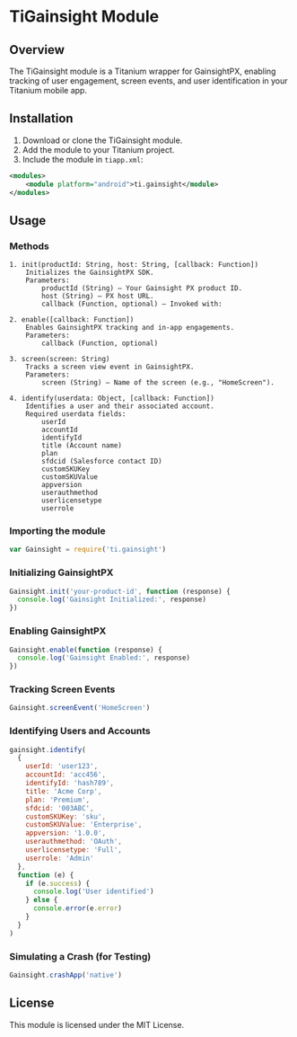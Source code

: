 # TiGainsight Module

## Overview

The TiGainsight module is a Titanium wrapper for GainsightPX, enabling tracking of user engagement, screen events, and user identification in your Titanium mobile app.

## Installation

1. Download or clone the TiGainsight module.
2. Add the module to your Titanium project.
3. Include the module in `tiapp.xml`:

```xml
<modules>
    <module platform="android">ti.gainsight</module>
</modules>
```

## Usage

### Methods

```
1. init(productId: String, host: String, [callback: Function])
    Initializes the GainsightPX SDK.
    Parameters:
        productId (String) – Your Gainsight PX product ID.
        host (String) – PX host URL.
        callback (Function, optional) – Invoked with:

2. enable([callback: Function])
    Enables GainsightPX tracking and in-app engagements.
    Parameters:
        callback (Function, optional)

3. screen(screen: String)
    Tracks a screen view event in GainsightPX.
    Parameters:
        screen (String) – Name of the screen (e.g., "HomeScreen").

4. identify(userdata: Object, [callback: Function])
    Identifies a user and their associated account.
    Required userdata fields:
        userId
        accountId
        identifyId
        title (Account name)
        plan
        sfdcid (Salesforce contact ID)
        customSKUKey
        customSKUValue
        appversion
        userauthmethod
        userlicensetype
        userrole
```

### Importing the module

```javascript
var Gainsight = require('ti.gainsight')
```

### Initializing GainsightPX

```javascript
Gainsight.init('your-product-id', function (response) {
  console.log('Gainsight Initialized:', response)
})
```

### Enabling GainsightPX

```javascript
Gainsight.enable(function (response) {
  console.log('Gainsight Enabled:', response)
})
```

### Tracking Screen Events

```javascript
Gainsight.screenEvent('HomeScreen')
```

### Identifying Users and Accounts

```javascript
gainsight.identify(
  {
    userId: 'user123',
    accountId: 'acc456',
    identifyId: 'hash789',
    title: 'Acme Corp',
    plan: 'Premium',
    sfdcid: '003ABC',
    customSKUKey: 'sku',
    customSKUValue: 'Enterprise',
    appversion: '1.0.0',
    userauthmethod: 'OAuth',
    userlicensetype: 'Full',
    userrole: 'Admin'
  },
  function (e) {
    if (e.success) {
      console.log('User identified')
    } else {
      console.error(e.error)
    }
  }
)
```

### Simulating a Crash (for Testing)

```javascript
Gainsight.crashApp('native')
```

## License

This module is licensed under the MIT License.
